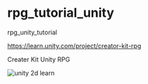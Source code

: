 # rpg_tutorial_unity
rpg_unity_tutorial



https://learn.unity.com/project/creator-kit-rpg


Creater Kit Unity RPG

![unity 2d learn](https://connect-prd-cdn.unity.com/20190507/learn/images/024bdc1d-c71c-4ce0-a887-e0429556bcfe_Template_AssetStore_v1.0_CarouselBanner_EDIT.png)
